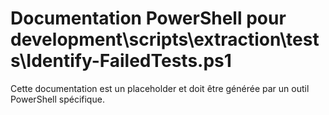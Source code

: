 # Documentation PowerShell pour development\scripts\extraction\tests\Identify-FailedTests.ps1

Cette documentation est un placeholder et doit être générée par un outil PowerShell spécifique.
